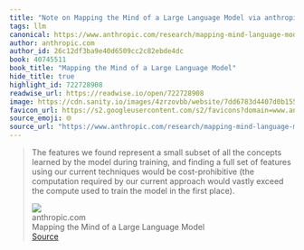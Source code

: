 ```yaml
---
title: "Note on Mapping the Mind of a Large Language Model via anthropic.com"
tags: llm
canonical: https://www.anthropic.com/research/mapping-mind-language-model
author: anthropic.com
author_id: 26c12df3ba9e40d6509cc2c82ebde4dc
book: 40745511
book_title: "Mapping the Mind of a Large Language Model"
hide_title: true
highlight_id: 722728908
readwise_url: https://readwise.io/open/722728908
image: https://cdn.sanity.io/images/4zrzovbb/website/7dd6783d4407d0b155766918579d0d848f67726b-1200x630.png
favicon_url: https://s2.googleusercontent.com/s2/favicons?domain=www.anthropic.com
source_emoji: 🌐
source_url: "https://www.anthropic.com/research/mapping-mind-language-model#:~:text=The%20features%20we,the%20first%20place%29."
---
```


> The features we found represent a small subset of all the concepts learned by the model during training, and finding a full set of features using our current techniques would be cost-prohibitive (the computation required by our current approach would vastly exceed the compute used to train the model in the first place).
> <div class="quoteback-footer"><div class="quoteback-avatar"><img class="mini-favicon" src="https://s2.googleusercontent.com/s2/favicons?domain=www.anthropic.com"></div><div class="quoteback-metadata"><div class="metadata-inner"><span style="display:none">FROM:</span><div aria-label="anthropic.com" class="quoteback-author"> anthropic.com</div><div aria-label="Mapping the Mind of a Large Language Model" class="quoteback-title"> Mapping the Mind of a Large Language Model</div></div></div><div class="quoteback-backlink"><a target="_blank" aria-label="go to the full text of this quotation" rel="noopener" href="https://www.anthropic.com/research/mapping-mind-language-model#:~:text=The%20features%20we,the%20first%20place%29." class="quoteback-arrow"> Source</a></div></div>